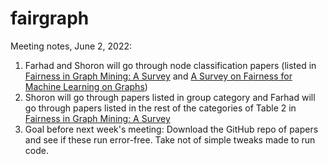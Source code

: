 # fairgraph

Meeting notes, June 2, 2022:
1. Farhad and Shoron will go through node classification papers (listed in [Fairness in Graph Mining: A Survey](https://arxiv.org/pdf/2204.09888.pdf) and [A Survey on Fairness for Machine Learning on Graphs](https://arxiv.org/pdf/2205.05396.pdf))
2. Shoron will go through papers listed in group category and Farhad will go through papers listed in the rest of the categories of Table 2 in [Fairness in Graph Mining: A Survey](https://arxiv.org/pdf/2204.09888.pdf)
3. Goal before next week's meeting: Download the GitHub repo of papers and see if these run error-free. Take not of simple tweaks made to run code.
